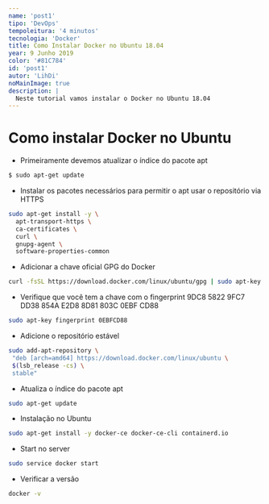 ```yaml
---
name: 'post1'
tipo: 'DevOps'
tempoleitura: '4 minutos'
tecnologia: 'Docker'
title: Como Instalar Docker no Ubuntu 18.04
year: 9 Junho 2019
color: '#81C784'
id: 'post1'
autor: 'LihDi'
noMainImage: true
description: |
  Neste tutorial vamos instalar o Docker no Ubuntu 18.04
---
```



# Como instalar Docker no Ubuntu

  * Primeiramente devemos atualizar o índice do pacote apt
  ``` bash
  $ sudo apt-get update
  ```
  * Instalar os pacotes necessários para permitir o apt usar o repositório via HTTPS
  ```sh
  sudo apt-get install -y \
    apt-transport-https \
    ca-certificates \
    curl \
    gnupg-agent \
    software-properties-common
  ```
  * Adicionar a chave oficial GPG do Docker
  ```sh
  curl -fsSL https://download.docker.com/linux/ubuntu/gpg | sudo apt-key add -
  ```
  * Verifique que você tem a chave com o fingerprint 9DC8 5822 9FC7 DD38 854A E2D8 8D81 803C 0EBF CD88
  ```sh
  sudo apt-key fingerprint 0EBFCD88
  ```
  * Adicione o repositório estável
  ```sh
  sudo add-apt-repository \
   "deb [arch=amd64] https://download.docker.com/linux/ubuntu \
   $(lsb_release -cs) \
   stable"
  ```
  * Atualiza o índice do pacote apt
  ```sh
  sudo apt-get update
  ```
  * Instalação no Ubuntu
  ```sh
  sudo apt-get install -y docker-ce docker-ce-cli containerd.io
  ```
  * Start no server
  ```sh
  sudo service docker start	
  ```
  * Verificar a versão
  ```sh
  docker -v
  ```



